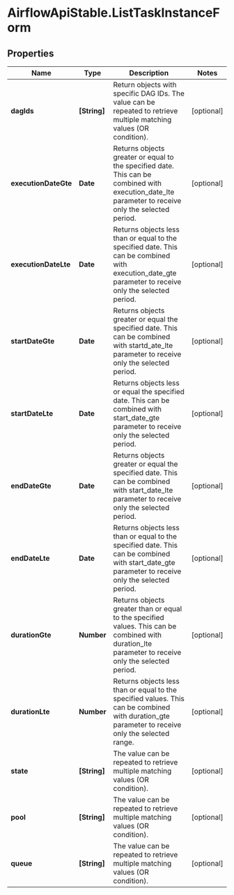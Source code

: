 # AirflowApiStable.ListTaskInstanceForm

## Properties

Name | Type | Description | Notes
------------ | ------------- | ------------- | -------------
**dagIds** | **[String]** | Return objects with specific DAG IDs. The value can be repeated to retrieve multiple matching values (OR condition). | [optional] 
**executionDateGte** | **Date** | Returns objects greater or equal to the specified date. This can be combined with execution_date_lte parameter to receive only the selected period.  | [optional] 
**executionDateLte** | **Date** | Returns objects less than or equal to the specified date. This can be combined with execution_date_gte parameter to receive only the selected period.  | [optional] 
**startDateGte** | **Date** | Returns objects greater or equal the specified date. This can be combined with startd_ate_lte parameter to receive only the selected period.  | [optional] 
**startDateLte** | **Date** | Returns objects less or equal the specified date. This can be combined with start_date_gte parameter to receive only the selected period.  | [optional] 
**endDateGte** | **Date** | Returns objects greater or equal the specified date. This can be combined with start_date_lte parameter to receive only the selected period.  | [optional] 
**endDateLte** | **Date** | Returns objects less than or equal to the specified date. This can be combined with start_date_gte parameter to receive only the selected period.  | [optional] 
**durationGte** | **Number** | Returns objects greater than or equal to the specified values. This can be combined with duration_lte parameter to receive only the selected period.  | [optional] 
**durationLte** | **Number** | Returns objects less than or equal to the specified values. This can be combined with duration_gte parameter to receive only the selected range.  | [optional] 
**state** | **[String]** | The value can be repeated to retrieve multiple matching values (OR condition). | [optional] 
**pool** | **[String]** | The value can be repeated to retrieve multiple matching values (OR condition). | [optional] 
**queue** | **[String]** | The value can be repeated to retrieve multiple matching values (OR condition). | [optional] 


